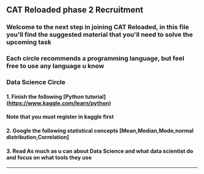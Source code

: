## CAT Reloaded phase 2 Recruitment
### Welcome to the next step in joining CAT Reloaded, in this file you'll find the suggested material that you'll need to solve the upcoming task
### Each circle recommends a programming language, but feel free to use any language u know

### __Data Science Circle__
#### 1. Finish the following [Python tutorial] (https://www.kaggle.com/learn/python)
#### Note that you **must register in kaggle first**
#### 2. Google the following statistical concepts [Mean,Median,Mode,normal distribution,Correlation]
#### 3. Read As much as u can about Data Science and what data scientist do and **focus** on what tools they use
__________________________________________________________________________________________________________________________________________
